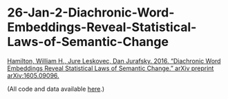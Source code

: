 # 26-Jan-2-Diachronic-Word-Embeddings-Reveal-Statistical-Laws-of-Semantic-Change
[Hamilton, William H., Jure Leskovec, Dan Jurafsky. 2016. “Diachronic Word Embeddings Reveal Statistical Laws of Semantic Change.” arXiv preprint arXiv:1605.09096.](https://arxiv.org/pdf/1605.09096.pdf)

(All code and data available [here](https://nlp.stanford.edu/projects/histwords/).)
